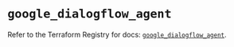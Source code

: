 # `google_dialogflow_agent`

Refer to the Terraform Registry for docs: [`google_dialogflow_agent`](https://registry.terraform.io/providers/hashicorp/google/6.45.0/docs/resources/dialogflow_agent).

